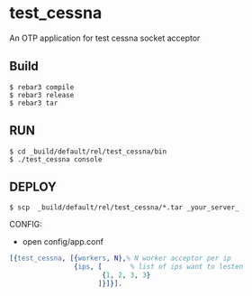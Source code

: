 test_cessna
=====

An OTP application for test cessna socket acceptor


Build
-----

    $ rebar3 compile
    $ rebar3 release
    $ rebar3 tar
    
RUN
---    
    $ cd _build/default/rel/test_cessna/bin
    $ ./test_cessna console

DEPLOY
---
    $ scp  _build/default/rel/test_cessna/*.tar _your_server_
    
CONFIG:
  *  open config/app.conf    
  
```erlang
[{test_cessna, [{workers, N},% N worker acceptor per ip 
                {ips, [       % list of ips want to lesten
                       {1, 2, 3, 3}             
                      ]}]}].
```
 